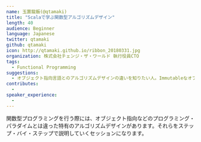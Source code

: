 ```yaml
---
name: 玉置龍飯(@qtamaki)
title: "Scalaで学ぶ関数型アルゴリズムデザイン"
length: 40
audience: Beginner
language: Japanese
twitter: qtamaki
github: qtamaki
icon: http://qtamaki.github.io/ribbon_20180331.jpg
organization: 株式会社チェンジ・ザ・ワールド 執行役員CTO
tags:
  - Functional Programming
suggestions:
  - オブジェクト指向言語とのアルゴリズムデザインの違いを知りたい人。Immutableなオブジェクト環境での効率の良いアルゴリズムデザインについて興味のある人
contributes:
  - 
speaker_experience:
  - 
---
```

関数型プログラミングを行う際には、オブジェクト指向などのプログラミング・パラダイムとは違った特有のアルゴリズムデザインがあります。それらをステップ・バイ・ステップで説明していくセッションになります。
